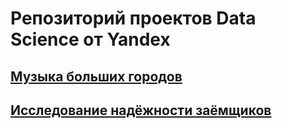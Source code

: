 # Репозиторий проектов Data Science от Yandex
## [Музыка больших городов](https://github.com/natkor18/Data_Science_yandex_project/tree/main/yandex_musik)
## [Исследование надёжности заёмщиков](https://github.com/natkor18/Data_Science_yandex_project/tree/main/reliability-of-borrowers)
